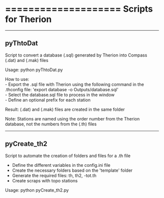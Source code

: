 ====================
Scripts for Therion
====================

---------
pyThtoDat
---------

Script to convert a database (.sql) generated by Therion
into Compass (.dat) and (.mak) files

Usage: python pyThtoDat.py  

How to use:  
	- Export the .sql file with Therion using the following command in the .thconfig file: 'export database -o Outputs/database.sql'  
	- Select the database.sql file to process in the window  
	- Define an optional prefix for each station  

Result: (.dat) and (.mak) files are created in the same folder  

Note: Stations are named using the order number from the Therion database, not the numbers from the (.th) files  

------------
pyCreate_th2
------------

Script to automate the creation of folders and files for a .th file

- Define the different variables in the config.ini file  
- Create the necessary folders based on the 'template' folder  
- Generate the required files: th, th2, -tot.th  
- Create scraps with topo stations  

Usage: python pyCreate_th2.py  
